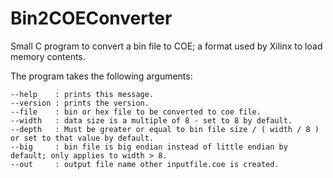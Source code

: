 # Bin2COEConverter
Small C program to convert a bin file to COE; a format used by Xilinx to load memory contents.
 
The program takes the following arguments:
  
    --help    : prints this message.    
    --version : prints the version.
    --file    : bin or hex file to be converted to coe file.
    --width   : data size is a multiple of 8 - set to 8 by default.
    --depth   : Must be greater or equal to bin file size / ( width / 8 ) or set to that value by default.
    --big     : bin file is big endian instead of little endian by default; only applies to width > 8.
    --out     : output file name other inputfile.coe is created.
